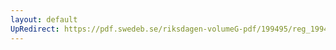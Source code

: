 ```yaml
---
layout: default
UpRedirect: https://pdf.swedeb.se/riksdagen-volumeG-pdf/199495/reg_199495/reg_199495_0244.pdf
---
```

